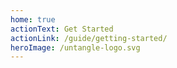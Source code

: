 ```yaml
---
home: true
actionText: Get Started
actionLink: /guide/getting-started/
heroImage: /untangle-logo.svg
---
```


